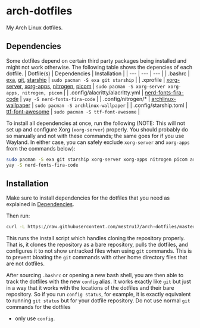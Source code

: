 # arch-dotfiles
My Arch Linux dotfiles.

## Dependencies
Some dotfiles depend on certain third party packages being installed and might not work otherwise. The following table shows the depencies of each dotfile.
| Dotfile(s) | Dependencies | Installation |
| --- | --- | --- |
| .bashrc | [exa](https://github.com/ogham/exa), [git](https://git-scm.com), [starship](https://starship.rs) | `sudo pacman -S exa git starship` |
| .xprofile | [xorg-server](https://archlinux.org/packages/extra/x86_64/xorg-server/), [xorg-apps](https://archlinux.org/groups/x86_64/xorg-apps/), [nitrogen](https://archlinux.org/packages/extra/x86_64/nitrogen/), [picom](https://github.com/yshui/picom) | `sudo pacman -S xorg-server xorg-apps, nitrogen, picom` |
| .config/alacritty/alacritty.yml | [nerd-fonts-fira-code](https://aur.archlinux.org/packages/nerd-fonts-fira-code) | `yay -S nerd-fonts-fira-code` |
| .config/nitrogen/\* | [archlinux-wallpaper](https://archlinux.org/packages/community/any/archlinux-wallpaper/) | `sudo pacman -S archlinux-wallpaper` |
| .config/starship.toml | [ttf-font-awesome](https://archlinux.org/packages/community/any/ttf-font-awesome/) | `sudo pacman -S ttf-font-awesome` |

To install all dependencies at once, run the following (NOTE: This will not set up and configure Xorg (`xorg-server`) properly. You should probably do so manually and not with these commands; the same goes for if
you use Wayland. In either case, you can safely exclude `xorg-server` and `xorg-apps` from the commands below):
```bash
sudo pacman -S exa git starship xorg-server xorg-apps nitrogen picom archlinux wallpaper ttf-font-awesome
yay -S nerd-fonts-fira-code
```

## Installation
Make sure to install dependencies for the dotfiles that you need as explained in [Dependencies](#dependencies).

Then run:
```bash
curl -L https://raw.githubusercontent.com/mestru17/arch-dotfiles/master/install_dotfiles | bash
```

This runs the install script which handles cloning the repository properly. That is, it clones the repository as a bare repository, pulls the dotfiles, and configures it to not show untracked files when using
`git` commands. This is to prevent bloating the `git` commands with other home directory files that are not dotfiles.

After sourcing `.bashrc` or opening a new bash shell, you are then able to track the dotfiles with the new `config` alias. It works exactly like `git` but just in a way that it works with the locations of the
dotfiles and their bare repository. So if you run `config status`, for example, it is exactly equivalent to running `git status` but for your dotfile repository. Do not use normal `git` commands for the dotfiles
- only use `config`.
